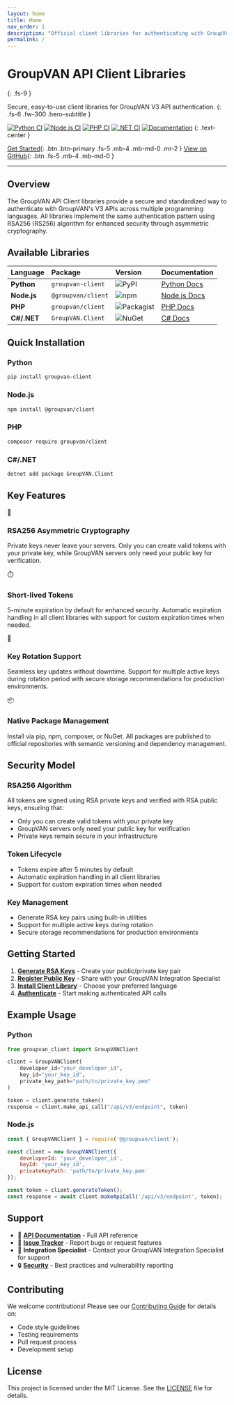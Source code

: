 ```yaml
---
layout: home
title: Home
nav_order: 1
description: "Official client libraries for authenticating with GroupVAN V3 APIs using JWT tokens with RSA256 asymmetric cryptography."
permalink: /
---
```


<div class="hero" markdown="1">

# GroupVAN API Client Libraries
{: .fs-9 }

Secure, easy-to-use client libraries for GroupVAN V3 API authentication.
{: .fs-6 .fw-300 .hero-subtitle }

[![Python CI](https://github.com/federatedops/groupvan-api-client/actions/workflows/python.yml/badge.svg)](https://github.com/federatedops/groupvan-api-client/actions/workflows/python.yml)
[![Node.js CI](https://github.com/federatedops/groupvan-api-client/actions/workflows/nodejs.yml/badge.svg)](https://github.com/federatedops/groupvan-api-client/actions/workflows/nodejs.yml)
[![PHP CI](https://github.com/federatedops/groupvan-api-client/actions/workflows/php.yml/badge.svg)](https://github.com/federatedops/groupvan-api-client/actions/workflows/php.yml)
[![.NET CI](https://github.com/federatedops/groupvan-api-client/actions/workflows/csharp.yml/badge.svg)](https://github.com/federatedops/groupvan-api-client/actions/workflows/csharp.yml)
[![Documentation](https://github.com/federatedops/groupvan-api-client/actions/workflows/docs.yml/badge.svg)](https://github.com/federatedops/groupvan-api-client/actions/workflows/docs.yml)
{: .text-center }

<div class="hero-buttons" markdown="1">

[Get Started](quickstart){: .btn .btn-primary .fs-5 .mb-4 .mb-md-0 .mr-2 }
[View on GitHub](https://github.com/federatedops/groupvan-api-client){: .btn .fs-5 .mb-4 .mb-md-0 }

</div>
</div>

---

## Overview

The GroupVAN API Client libraries provide a secure and standardized way to authenticate with GroupVAN's V3 APIs across multiple programming languages. All libraries implement the same authentication pattern using RSA256 (RS256) algorithm for enhanced security through asymmetric cryptography.

## Available Libraries

<div class="code-example" markdown="1">

| Language | Package | Version | Documentation |
|:---------|:--------|:--------|:--------------|
| **Python** | `groupvan-client` | ![PyPI](https://img.shields.io/pypi/v/groupvan-client) | [Python Docs](python/) |
| **Node.js** | `@groupvan/client` | ![npm](https://img.shields.io/npm/v/@groupvan/client) | [Node.js Docs](nodejs/) |
| **PHP** | `groupvan/client` | ![Packagist](https://img.shields.io/packagist/v/groupvan/client) | [PHP Docs](php/) |
| **C#/.NET** | `GroupVAN.Client` | ![NuGet](https://img.shields.io/nuget/v/GroupVAN.Client) | [C# Docs](csharp/) |

</div>

## Quick Installation

### Python
```bash
pip install groupvan-client
```

### Node.js
```bash
npm install @groupvan/client
```

### PHP
```bash
composer require groupvan/client
```

### C#/.NET
```bash
dotnet add package GroupVAN.Client
```

## Key Features

<div class="feature-card" markdown="1">
<div class="feature-icon">🔐</div>

### RSA256 Asymmetric Cryptography
Private keys never leave your servers. Only you can create valid tokens with your private key, while GroupVAN servers only need your public key for verification.
</div>

<div class="feature-card" markdown="1">
<div class="feature-icon">⏱️</div>

### Short-lived Tokens
5-minute expiration by default for enhanced security. Automatic expiration handling in all client libraries with support for custom expiration times when needed.
</div>

<div class="feature-card" markdown="1">
<div class="feature-icon">🔄</div>

### Key Rotation Support
Seamless key updates without downtime. Support for multiple active keys during rotation period with secure storage recommendations for production environments.
</div>

<div class="feature-card" markdown="1">
<div class="feature-icon">📦</div>

### Native Package Management
Install via pip, npm, composer, or NuGet. All packages are published to official repositories with semantic versioning and dependency management.
</div>

## Security Model

### RSA256 Algorithm
All tokens are signed using RSA private keys and verified with RSA public keys, ensuring that:
- Only you can create valid tokens with your private key
- GroupVAN servers only need your public key for verification
- Private keys remain secure in your infrastructure

### Token Lifecycle
- Tokens expire after 5 minutes by default
- Automatic expiration handling in all client libraries
- Support for custom expiration times when needed

### Key Management
- Generate RSA key pairs using built-in utilities
- Support for multiple active keys during rotation
- Secure storage recommendations for production environments

## Getting Started

1. **[Generate RSA Keys](quickstart#generating-rsa-keys)** - Create your public/private key pair
2. **[Register Public Key](quickstart#registering-your-public-key)** - Share with your GroupVAN Integration Specialist
3. **[Install Client Library](quickstart#installation)** - Choose your preferred language
4. **[Authenticate](quickstart#authentication)** - Start making authenticated API calls

## Example Usage

### Python
```python
from groupvan_client import GroupVANClient

client = GroupVANClient(
    developer_id="your_developer_id",
    key_id="your_key_id",
    private_key_path="path/to/private_key.pem"
)

token = client.generate_token()
response = client.make_api_call("/api/v3/endpoint", token)
```

### Node.js
```javascript
const { GroupVANClient } = require('@groupvan/client');

const client = new GroupVANClient({
    developerId: 'your_developer_id',
    keyId: 'your_key_id',
    privateKeyPath: 'path/to/private_key.pem'
});

const token = client.generateToken();
const response = await client.makeApiCall('/api/v3/endpoint', token);
```

## Support

- 📖 **[API Documentation](https://api.groupvan.com/docs)** - Full API reference
- 🐛 **[Issue Tracker](https://github.com/federatedops/groupvan-api-client/issues)** - Report bugs or request features
- 👥 **Integration Specialist** - Contact your GroupVAN Integration Specialist for support
- 🔒 **[Security](security)** - Best practices and vulnerability reporting

## Contributing

We welcome contributions! Please see our [Contributing Guide](https://github.com/federatedops/groupvan-api-client/blob/main/CONTRIBUTING.md) for details on:
- Code style guidelines
- Testing requirements
- Pull request process
- Development setup

## License

This project is licensed under the MIT License. See the [LICENSE](https://github.com/federatedops/groupvan-api-client/blob/main/LICENSE) file for details.